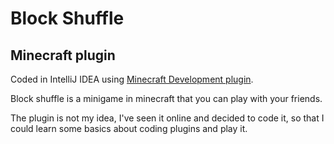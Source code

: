 # Block Shuffle
## Minecraft plugin
Coded in IntelliJ IDEA using [Minecraft Development plugin](https://plugins.jetbrains.com/plugin/8327-minecraft-development).  

Block shuffle is a minigame in minecraft that you can play with your friends.

The plugin is not my idea, I've seen it online and decided to code it, so that I could learn some basics about coding plugins and play it.
